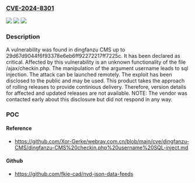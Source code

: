 ### [CVE-2024-8301](https://cve.mitre.org/cgi-bin/cvename.cgi?name=CVE-2024-8301)
![](https://img.shields.io/static/v1?label=Product&message=CMS&color=blue)
![](https://img.shields.io/static/v1?label=Version&message=%3D%2029d67d9044f6f93378e6eb6ff92272217ff7225c%20&color=brighgreen)
![](https://img.shields.io/static/v1?label=Vulnerability&message=CWE-89%20SQL%20Injection&color=brighgreen)

### Description

A vulnerability was found in dingfanzu CMS up to 29d67d9044f6f93378e6eb6ff92272217ff7225c. It has been declared as critical. Affected by this vulnerability is an unknown functionality of the file /ajax/checkin.php. The manipulation of the argument username leads to sql injection. The attack can be launched remotely. The exploit has been disclosed to the public and may be used. This product takes the approach of rolling releases to provide continious delivery. Therefore, version details for affected and updated releases are not available. NOTE: The vendor was contacted early about this disclosure but did not respond in any way.

### POC

#### Reference
- https://github.com/Xor-Gerke/webray.com.cn/blob/main/cve/dingfanzu-CMS/dingfanzu-CMS%20checkin.php%20username%20SQL-inject.md

#### Github
- https://github.com/fkie-cad/nvd-json-data-feeds

